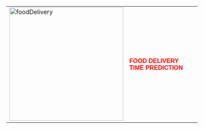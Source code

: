 <table>
  <tr>
    <td>
      <img src="https://github.com/user-attachments/assets/0be9bd2d-ab66-4511-bf6d-b3364ecda951" alt="foodDelivery" width="300">
    </td>
    <td>
      <h4 style="font-family: Arial, sans-serif; color:red;">FOOD DELIVERY TIME PREDICTION</h4>
    </td>
  </tr>
</table>
